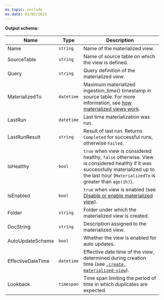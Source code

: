 ```yaml
---
ms.topic: include
ms.date: 03/05/2023
---
```


**Output schema:**

| Name              | Type     | Description                                                                                                                                                                                                                 |
|-------------------|----------|-----------------------------------------------------------------------------------------------------------------------------------------------------------------------------------------------------------------------------|
| Name              | `string` | Name of the materialized view.                                                                                                                                                                                              |
| SourceTable       | `string` | Name of source table on which the view is defined.                                                                                                                                                                          |
| Query             | `string` | Query definition of the materialized view.                                                                                                                                                                                  |
| MaterializedTo    | `datetime` | Maximum materialized ingestion_time() timestamp in source table. For more information, see [how materialized views work](../kusto/management/materialized-views/materialized-view-overview.md#how-materialized-views-work). |
| LastRun           | `datetime` | Last time materialization was run.                                                                                                                                                                                          |
| LastRunResult     | `string` | Result of last run. Returns `Completed` for successful runs, otherwise `Failed`.                                                                                                                                            |
| IsHealthy         | `bool` | `true` when view is considered healthy, `false` otherwise. View is considered healthy if it was successfully materialized up to the last hour (`MaterializedTo` is greater than `ago(1h)`).                                 |
| IsEnabled         | `bool` | `true` when view is enabled (see [Disable or enable materialized view](../kusto/management/materialized-views/materialized-view-enable-disable.md)).                                                                        |
| Folder            | `string` | Folder under which the materialized view is created.                                                                                                                                                                        |
| DocString         | `string` | Description assigned to the materialized view.                                                                                                                                                                              |
| AutoUpdateSchema  | `bool` | Whether the view is enabled for auto updates.                                                                                                                                                                               |
| EffectiveDateTime | `datetime` | Effective date time of the view, determined during creation time (see [`.create materialized-view`](../kusto/management/materialized-views/materialized-view-create.md#create-materialized-view)).                          |
| Lookback          | `timespan` | Time span limiting the period of time in which duplicates are expected.                                                                                                                                                     |